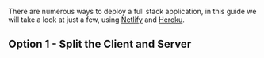There are numerous ways to deploy a full stack application, in this guide we will take a look at just a few, using [Netlify](https://www.netlify.com/) and [Heroku](https://www.heroku.com/).

## Option 1 - Split the Client and Server